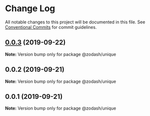 # Change Log

All notable changes to this project will be documented in this file.
See [Conventional Commits](https://conventionalcommits.org) for commit guidelines.

## [0.0.3](https://github.com/zcorky/zodash/compare/@zodash/unique@0.0.2...@zodash/unique@0.0.3) (2019-09-22)

**Note:** Version bump only for package @zodash/unique





## 0.0.2 (2019-09-21)

**Note:** Version bump only for package @zodash/unique





## 0.0.1 (2019-09-21)

**Note:** Version bump only for package @zodash/unique
